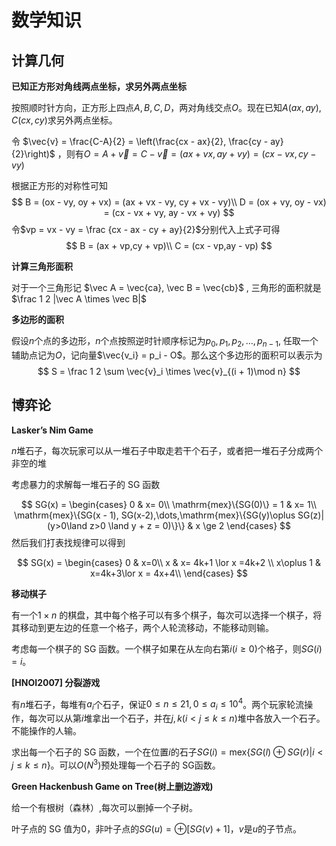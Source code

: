 # 数学知识

## 计算几何

**已知正方形对角线两点坐标，求另外两点坐标**

按照顺时针方向，正方形上四点$A,B,C,D$，两对角线交点$O$。现在已知$A(ax,ay),C(cx,cy)$求另外两点坐标。

令 $\vec{v} = \frac{C-A}{2} = \left(\frac{cx - ax}{2}, \frac{cy - ay}{2}\right)$ ，则有$O = A + \vec{v} = C  - \vec{v} = (ax + vx , ay + vy) = (cx - vx, cy - vy)$

根据正方形的对称性可知
$$
B = (ox - vy, oy + vx) = (ax + vx - vy, cy + vx - vy)\\
D = (ox + vy, oy - vx) = (cx - vx + vy, ay - vx + vy)
$$
令$vp = vx - vy = \frac {cx - ax - cy + ay}{2}$分别代入上式子可得
$$
B = (ax + vp,cy + vp)\\
C = (cx - vp,ay - vp)
$$

**计算三角形面积**

对于一个三角形记 $\vec A = \vec{ca}, \vec B = \vec{cb}$ , 三角形的面积就是$\frac 1 2 |\vec A \times \vec B|$

**多边形的面积**

假设$n$个点的多边形，$n$个点按照逆时针顺序标记为$p_0,p_1,p_2,\dots,p_{n - 1}$, 任取一个辅助点记为$O$，记向量$\vec{v_i} = p_i - O$。那么这个多边形的面积可以表示为
$$
S = \frac 1 2 \sum \vec{v}_i \times \vec{v}_{(i + 1)\mod n}
$$

## 博弈论

**Lasker’s Nim Game**

$n$堆石子，每次玩家可以从一堆石子中取走若干个石子，或者把一堆石子分成两个非空的堆

考虑暴力的求解每一堆石子的 SG 函数

$$
SG(x) =
\begin{cases}
0 & x= 0\\
\mathrm{mex}\{SG(0)\} = 1 &  x= 1\\
\mathrm{mex}\{SG(x - 1), SG(x-2),\dots,\mathrm{mex}\{SG(y)\oplus SG(z)| (y>0\land z>0 \land y + z = 0)\}\} & x \ge 2
\end{cases}
$$
然后我们打表找规律可以得到

$$
SG(x) =
\begin{cases}
0 & x=0\\
x & x= 4k+1 \lor  x =4k+2 \\
x\oplus 1 & x=4k+3\lor x = 4x+4\\
\end{cases}
$$


**移动棋子**

有一个$1\times n$ 的棋盘，其中每个格子可以有多个棋子，每次可以选择一个棋子，将其移动到更左边的任意一个格子，两个人轮流移动，不能移动则输。

考虑每一个棋子的 SG 函数。一个棋子如果在从左向右第$i(i\ge 0)$个格子，则$SG(i)=i$。

**[HNOI2007] 分裂游戏**

有$n$堆石子，每堆有$a_i$个石子，保证$0\le n\le 21, 0\le a_i\le 10^4$。两个玩家轮流操作，每次可以从第$i$堆拿出一个石子，并在$j,k(i<j\le k \le n)$堆中各放入一个石子。不能操作的人输。

求出每一个石子的 SG 函数，一个在位置$i$的石子$SG(i) =\mathrm{mex}\{ SG(l)\oplus SG(r)|i<j\le k \le n\}$。可以$O(N^3)$预处理每一个石子的 SG函数。

**Green Hackenbush Game on Tree(树上删边游戏)**

给一个有根树（森林）,每次可以删掉一个子树。

叶子点的 SG 值为$0$，非叶子点的$SG(u) = \oplus[SG(v) + 1]$，$v$是$u$的子节点。
